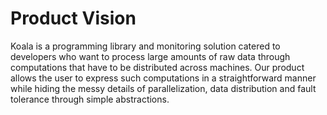 # Product Vision
Koala is a programming library and monitoring solution catered to developers who want to process large amounts of raw data through computations that have to be distributed across machines. Our product allows the user to express such computations in a straightforward manner while hiding the messy details of parallelization, data distribution and fault tolerance through simple abstractions.